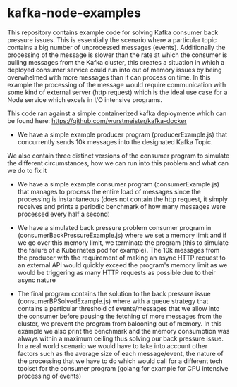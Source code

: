 # kafka-node-examples

This repository contains example code for solving Kafka consumer back pressure issues. This is essentially the scenario where a particular topic contains a big number of unprocessed messages (events). Additionally the processing of the message is slower than the rate at which the consumer is pulling messages from the Kafka cluster, this creates a situation in which a deployed consumer service could run into out of memory issues by being overwhelmed with more messages than it can process on time. In this example the processing of the message would require communication with some kind of external server (http request) which is the ideal use case for a Node service which excels in I/O intensive programs.

This code ran against a simple containerized kafka deploymente which can be found here: https://github.com/wurstmeister/kafka-docker

- We have a simple example producer program (producerExample.js) that concurrently sends 10k messages into the designated Kafka Topic.

We also contain three distinct versions of the consumer program to simulate the different circumstances, how we can run into this problem and what can we do to fix it
- We have a simple example consumer program (consumerExample.js) that manages to process the entire load of messages since the processing is instantaneous (does not contain the http request, it simply receives and prints a periodic benchmark of how many messages were processed every half a second)

- We have a simulated back pressure problem consumer program in (consumerBackPressureExample.js) where we set a memory limit and if we go over this memory limit, we terminate the program (this to simulate the failure of a Kubernetes pod for example). The 10k messages from the producer with the requirement of making an async HTTP request to an external API would quickly exceed the program's memory limit as we would be triggering as many HTTP requests as possible due to their async nature

- The final program contains the solution to the back pressure issue (consumerBPSolvedExample.js) where with a queue strategy that contains a particular threshold of events/messages that we allow into the consumer before pausing the fetching of more messages from the cluster, we prevent the program from balooning out of memory. In this example we also print the benchmark and the memory consumption was always within a maximum ceiling thus solving our back pressure issue. In a real world scenario we would have to take into account other factors such as the average size of each message/event, the nature of the processing that we have to do which would call for a different tech toolset for the consumer program (golang for example for CPU intensive processing of events)
